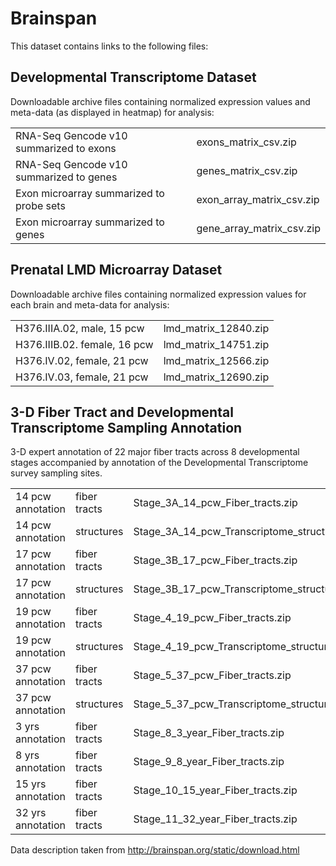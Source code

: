 # Brainspan

This dataset contains links to the following files:

## Developmental Transcriptome Dataset

Downloadable archive files containing normalized expression values and meta-data (as displayed in heatmap) for analysis:

| | |
|-|-|
|RNA-Seq Gencode v10 summarized to exons|exons_matrix_csv.zip|
|RNA-Seq Gencode v10 summarized to genes|genes_matrix_csv.zip|
|Exon microarray summarized to probe sets|exon_array_matrix_csv.zip|
|Exon microarray summarized to genes|gene_array_matrix_csv.zip|

## Prenatal LMD Microarray Dataset

Downloadable archive files containing normalized expression values for each brain and meta-data for analysis:

| | |
|-|-|
|H376.IIIA.02, male, 15 pcw|lmd_matrix_12840.zip|
|H376.IIIB.02. female, 16 pcw|lmd_matrix_14751.zip|
|H376.IV.02, female, 21 pcw|lmd_matrix_12566.zip|
|H376.IV.03, female, 21 pcw|lmd_matrix_12690.zip|


## 3-D Fiber Tract and Developmental Transcriptome Sampling Annotation

3-D expert annotation of 22 major fiber tracts across 8 developmental stages accompanied by annotation of the Developmental Transcriptome survey sampling sites.

| | | |
|-|-|-|
|14 pcw annotation|fiber tracts|Stage_3A_14_pcw_Fiber_tracts.zip|
|14 pcw annotation|structures|Stage_3A_14_pcw_Transcriptome_structures.zip|
|17 pcw annotation|fiber tracts|Stage_3B_17_pcw_Fiber_tracts.zip|
|17 pcw annotation|structures|Stage_3B_17_pcw_Transcriptome_structures.zip|
|19 pcw annotation|fiber tracts|Stage_4_19_pcw_Fiber_tracts.zip|
|19 pcw annotation|structures|Stage_4_19_pcw_Transcriptome_structures.zip|
|37 pcw annotation|fiber tracts|Stage_5_37_pcw_Fiber_tracts.zip| 
|37 pcw annotation|structures|Stage_5_37_pcw_Transcriptome_structures.zip|
|3 yrs annotation|fiber tracts|Stage_8_3_year_Fiber_tracts.zip|
|8 yrs annotation|fiber tracts|Stage_9_8_year_Fiber_tracts.zip|
|15 yrs annotation|fiber tracts|Stage_10_15_year_Fiber_tracts.zip|
|32 yrs annotation|fiber tracts|Stage_11_32_year_Fiber_tracts.zip|


Data description taken from http://brainspan.org/static/download.html
